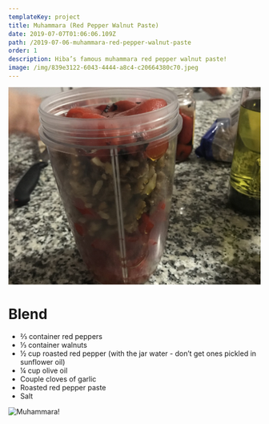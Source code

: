 ```yaml
---
templateKey: project
title: Muhammara (Red Pepper Walnut Paste)
date: 2019-07-07T01:06:06.109Z
path: /2019-07-06-muhammara-red-pepper-walnut-paste
order: 1
description: Hiba’s famous muhammara red pepper walnut paste!
image: /img/839e3122-6043-4444-a8c4-c20664380c70.jpeg
---
```

![Blend it!](/img/8e657390-4b8f-4fc4-ba5f-bd1389d9cdf9.jpeg)

# Blend

* ⅔ container red peppers
* ⅓ container walnuts
* ½ cup roasted red pepper (with the jar water - don’t get ones pickled in sunflower oil)
* ¼ cup olive oil
* Couple cloves of garlic
* Roasted red pepper paste
* Salt

![Muhammara!](/img/8bb05ead-fbf8-42da-aa22-5bf54c1e8d70.jpeg)

